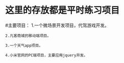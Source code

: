 # 这里的存放都是平时练习项目

#主要项目：
	1.一个微场景开发项目，代驾游戏开发。
	
	2.凡客商城的移动端项目。
	
	3.一个天气app项目。
	
	4.小米官网的PC端项目，主要应用jquery开发。
